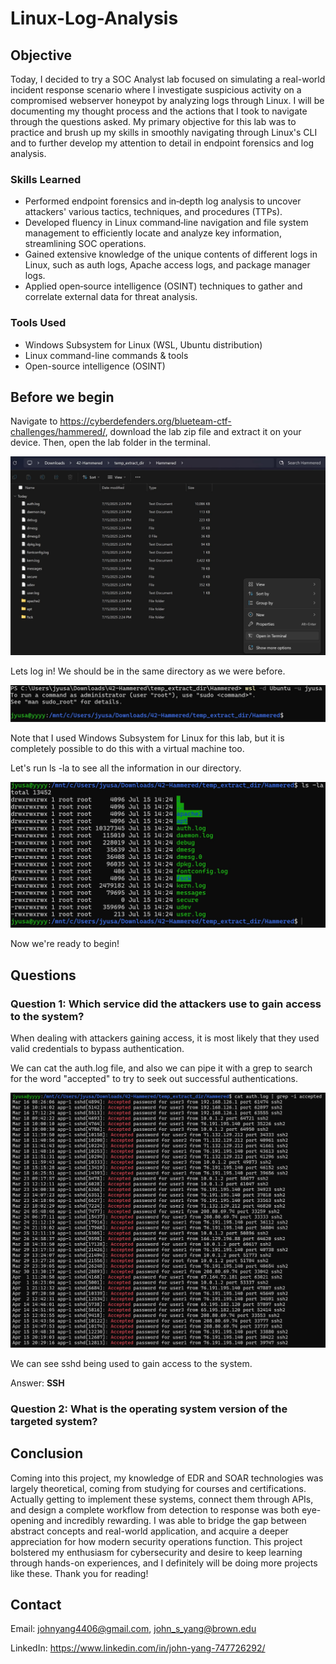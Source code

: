 # Linux-Log-Analysis

## Objective

Today, I decided to try a SOC Analyst lab focused on simulating a real-world incident response scenario where I investigate suspicious activity on a compromised webserver honeypot by analyzing logs through Linux. I will be documenting my thought process and the actions that I took to navigate through the questions asked. My primary objective for this lab was to practice and brush up my skills in smoothly navigating through Linux's CLI and to further develop my attention to detail in endpoint forensics and log analysis.

### Skills Learned

- Performed endpoint forensics and in‑depth log analysis to uncover attackers' various tactics, techniques, and procedures (TTPs).
- Developed fluency in Linux command‑line navigation and file system management to efficiently locate and analyze key information, streamlining SOC operations.
- Gained extensive knowledge of the unique contents of different logs in Linux, such as auth logs, Apache access logs, and package manager logs.
- Applied open‑source intelligence (OSINT) techniques to gather and correlate external data for threat analysis.

### Tools Used

- Windows Subsystem for Linux (WSL, Ubuntu distribution)
- Linux command-line commands & tools
- Open-source intelligence (OSINT)
  
## Before we begin

Navigate to https://cyberdefenders.org/blueteam-ctf-challenges/hammered/, download the lab zip file and extract it on your device. Then, open the lab folder in the terminal.

![alt text](OpenInTerminal.jpg)

Lets log in! We should be in the same directory as we were before.

![alt text](wsllogin.jpg)

Note that I used Windows Subsystem for Linux for this lab, but it is completely possible to do this with a virtual machine too.

Let's run ls -la to see all the information in our directory.

![alt text](DirectoryLS.jpg)

Now we're ready to begin!

## Questions

### Question 1: Which service did the attackers use to gain access to the system?

When dealing with attackers gaining access, it is most likely that they used valid credentials to bypass authentication. 

We can cat the auth.log file, and also we can pipe it with a grep to search for the word "accepted" to try to seek out successful authentications.

![alt text](authlog.jpg)

We can see sshd being used to gain access to the system.

Answer: **SSH**

### Question 2: What is the operating system version of the targeted system?





## Conclusion

Coming into this project, my knowledge of EDR and SOAR technologies was largely theoretical, coming from studying for courses and certifications. Actually getting to implement these systems, connect them through APIs, and design a complete workflow from detection to response was both eye-opening and incredibly rewarding. I was able to bridge the gap between abstract concepts and real-world application, and acquire a deeper appreciation for how modern security operations function. This project bolstered my enthusiasm for cybersecurity and desire to keep learning through hands-on experiences, and I definitely will be doing more projects like these. Thank you for reading!

## Contact

Email: <johnyang4406@gmail.com>, <john_s_yang@brown.edu>

LinkedIn: <https://www.linkedin.com/in/john-yang-747726292/>
